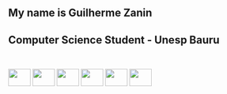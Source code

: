 ## My name is Guilherme Zanin
##
## Computer Science Student - Unesp Bauru
##
<div style = "display:inline_block"><br>
  <img align = "center" height ="35" width = "45" src="https://cdn.jsdelivr.net/gh/devicons/devicon/icons/html5/html5-original-wordmark.svg" />
  <img align = "center" height ="35" width = "45" src="https://cdn.jsdelivr.net/gh/devicons/devicon/icons/css3/css3-original-wordmark.svg" />       
  <img align = "center" height ="35" width = "45" src="https://cdn.jsdelivr.net/gh/devicons/devicon/icons/javascript/javascript-original.svg" />
  <img align = "center" height ="35" width = "45" src="https://cdn.jsdelivr.net/gh/devicons/devicon/icons/java/java-original-wordmark.svg" />
  <img align = "center" height ="35" width = "45" src="https://cdn.jsdelivr.net/gh/devicons/devicon/icons/c/c-original.svg" />
  <img align = "center" height ="35" width = "45" src="https://cdn.jsdelivr.net/gh/devicons/devicon/icons/nodejs/nodejs-plain-wordmark.svg" />
          
                         
</div>
